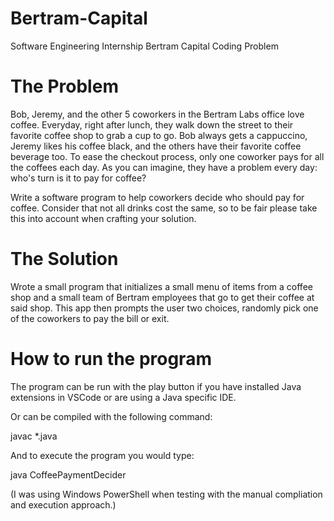 # Bertram-Capital
Software Engineering Internship Bertram Capital Coding Problem

# The Problem
Bob, Jeremy, and the other 5 coworkers in the Bertram Labs office love coffee. Everyday,
right after lunch, they walk down the street to their favorite coffee shop to grab a cup to go. Bob
always gets a cappuccino, Jeremy likes his coffee black, and the others have their favorite
coffee beverage too. To ease the checkout process, only one coworker pays for all the coffees
each day. As you can imagine, they have a problem every day: who's turn is it to pay for coffee?

Write a software program to help coworkers decide who should pay for coffee. Consider that
not all drinks cost the same, so to be fair please take this into account when crafting your
solution.

# The Solution
Wrote a small program that initializes a small menu of items from a coffee shop and a small team of Bertram employees that go to get their coffee at said shop. This app then prompts the user two choices, randomly pick one of the coworkers to pay the bill or exit.

# How to run the program
The program can be run with the play button if you have installed Java extensions in VSCode or are using a Java specific IDE. 

Or can be compiled with the following command:

javac *.java

And to execute the program you would type:

java CoffeePaymentDecider

(I was using Windows PowerShell when testing with the manual compliation and execution approach.) 
